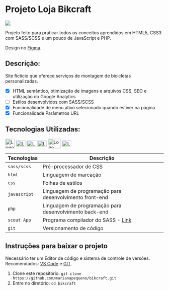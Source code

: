 # Projeto Loja Bikcraft
![](img/bikcraft.png)

Projeto feito para praticar todos os conceitos aprendidos em HTML5, CSS3 com SASS/SCSS e um pouco de JavaScript e PHP.

Design no [Figma](https://www.figma.com/file/2MpYDrRf4PMODmO7H9YbMB/bikcraft?node-id=0%3A1).

## Descrição: 
Site fictício que oferece serviços de montagem de bicicletas personalizadas. 
* [x] HTML semântico, otimização de imagens e arquivos CSS, SEO e utilização do Google Analytics
* [ ] Estilos desenvolvidos com SASS/SCSS
* [x] Funcionalidade de menu ativo selecionado quando estiver na página
* [x] Funcionalidade Parâmetros URL

## Tecnologias Utilizadas:
<div>
  <a href="https://sass-lang.com/"><img align="center" alt="Logo SASS" height="30" width="30" src="https://cdn.jsdelivr.net/gh/devicons/devicon/icons/sass/sass-original.svg" /></a>
  <a href="https://www.w3.org/standards/webdesign/htmlcss"><img align="center" alt="Logo HTML" height="20" width="30" src="https://cdn.jsdelivr.net/gh/devicons/devicon/icons/html5/html5-plain.svg"/></a>
  <a href="https://www.w3.org/standards/webdesign/htmlcss"><img align="center" alt="Logo CSS" height="20" width="30" src="https://cdn.jsdelivr.net/gh/devicons/devicon/icons/css3/css3-plain.svg" /></a>
  <a href="https://developer.mozilla.org/pt-BR/docs/Web/JavaScript"><img align="center" alt="Logo JavaScript" height="20" width="30" src="https://cdn.jsdelivr.net/gh/devicons/devicon/icons/javascript/javascript-original.svg" /></a>
  <a href="https://www.php.net/"><img align="center" alt="Logo do jQuery" height="30" width="40" src="https://cdn.jsdelivr.net/gh/devicons/devicon/icons/php/php-original.svg"/></a>
  <a href="https://git-scm.com/"><img align="center" alt="Logo do Git" height="20" width="30" src="https://cdn.jsdelivr.net/gh/devicons/devicon/icons/git/git-plain.svg" /></a>
</div>

| Tecnologias | Descrição |
| --- | --- |
| `sass/scss` | Pré-processador de CSS|
| `html` | Linguagem de marcação|
| `css` | Folhas de estilos|
| `javascript`| Linguagem de programação para desenvolvimento front-end|
| `php` | Linguagem de programação para desenvolvimento back-end|
| `scout App` | Programa compilador do SASS - [Link](http://scout-app.io/)|
| `git` | Versionamento de código|

## Instruções para baixar o projeto
Necessário ter um Editor de código e sistema de controle de versões. Recomendados: [VS Code](https://code.visualstudio.com/download) e [GIT](https://git-scm.com/downloads).

1. Clone este repositório: `git clone https://github.com/marianapequeno/bikcraft.git`
2. Entre no diretório: `cd bikcraft`